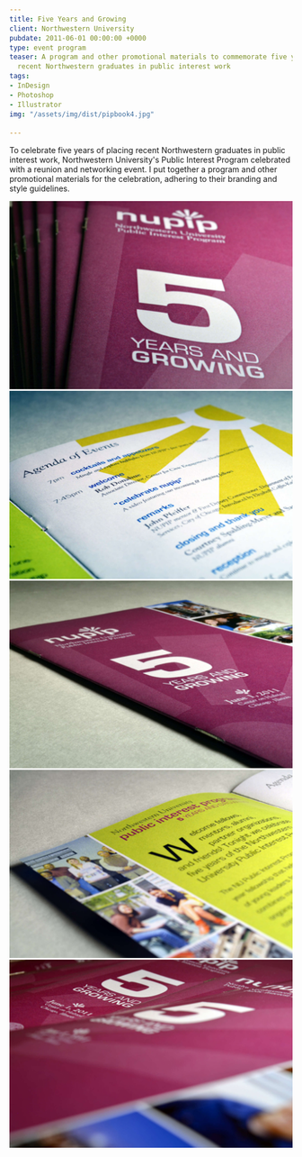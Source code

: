 ```yaml
---
title: Five Years and Growing
client: Northwestern University
pubdate: 2011-06-01 00:00:00 +0000
type: event program
teaser: A program and other promotional materials to commemorate five years of placing
  recent Northwestern graduates in public interest work
tags:
- InDesign
- Photoshop
- Illustrator
img: "/assets/img/dist/pipbook4.jpg"

---
```

To celebrate five years of placing recent Northwestern graduates in public interest work, Northwestern University's Public Interest Program celebrated with a reunion and networking event. I put together a program and other promotional materials for the celebration, adhering to their branding and style guidelines.

![pip program 6](/assets/img/dist/pipbook6.jpg)
![pip program 1](/assets/img/dist/pipbook1.jpg)
![pip program 3](/assets/img/dist/pipbook3.jpg)
![pip program 2](/assets/img/dist/pipbook2.jpg)
![pip program 4](/assets/img/dist/pipbook4.jpg)
<!--![pip program 5](/assets/img/dist/pipbook5.jpg)-->